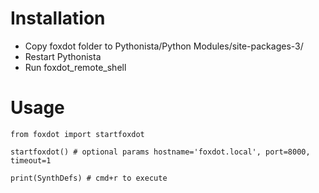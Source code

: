 Installation
============

* Copy foxdot folder to Pythonista/Python Modules/site-packages-3/
* Restart Pythonista 
* Run foxdot_remote_shell

Usage
=====

````
from foxdot import startfoxdot

startfoxdot() # optional params hostname='foxdot.local', port=8000, timeout=1

print(SynthDefs) # cmd+r to execute
````